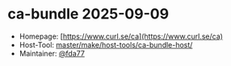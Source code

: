 # ca-bundle 2025-09-09
  - Homepage: [https://www.curl.se/ca](https://www.curl.se/ca)
  - Host-Tool: [master/make/host-tools/ca-bundle-host/](https://github.com/Freetz-NG/freetz-ng/tree/master/make/host-tools/ca-bundle-host/)
  - Maintainer: [@fda77](https://github.com/fda77)

